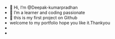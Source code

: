 - 👋 Hi, I’m @Deepak-kumarpradhan
- 👀 I’m a learner and coding passionate
- 🌱 this is my first project on Github
- welcome to my portfolio hope you like it.Thankyou
- 
- 

<!---
Deepak-kumarpradhan/Deepak-kumarpradhan is a ✨ special ✨ repository because its `README.md` (this file) appears on your GitHub profile.
You can click the Preview link to take a look at your changes.
--->
